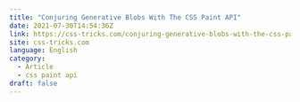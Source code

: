 ```yaml
---
title: "Conjuring Generative Blobs With The CSS Paint API"
date: 2021-07-30T14:54:36Z
link: https://css-tricks.com/conjuring-generative-blobs-with-the-css-paint-api/?utm_medium=RSS&utm_source=news.12bit.vn
site: css-tricks.com
language: English
category:
  - Article
  - css paint api
draft: false
---
```

